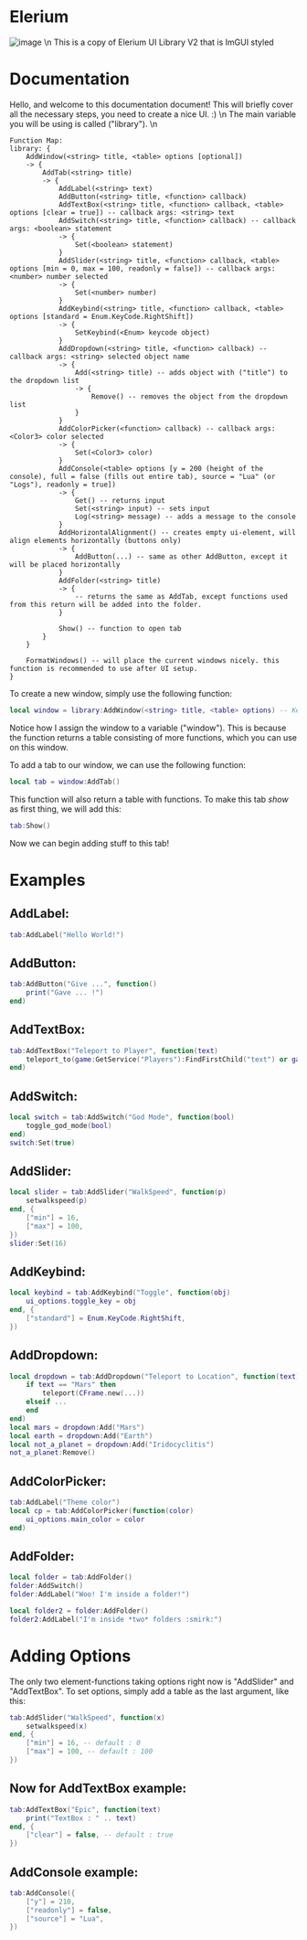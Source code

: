 # Elerium
![image](https://user-images.githubusercontent.com/83477843/183229086-76838894-4870-4a12-9d8b-49e158ba2564.png)
\n
This is a copy of Elerium UI Library V2 that is ImGUI styled
# Documentation
Hello, and welcome to this documentation document! This will briefly cover all the necessary steps, you need to create a nice UI. :) \n
The main variable you will be using is called ("library"). \n

```
Function Map:
library: {
	AddWindow(<string> title, <table> options [optional])
	-> {
		AddTab(<string> title)
		-> {
			AddLabel(<string> text)
			AddButton(<string> title, <function> callback)
			AddTextBox(<string> title, <function> callback, <table> options [clear = true]) -- callback args: <string> text
			AddSwitch(<string> title, <function> callback) -- callback args: <boolean> statement
			-> {
				Set(<boolean> statement)
			}
			AddSlider(<string> title, <function> callback, <table> options [min = 0, max = 100, readonly = false]) -- callback args: <number> number selected
			-> {
				Set(<number> number)
			}
			AddKeybind(<string> title, <function> callback, <table> options [standard = Enum.KeyCode.RightShift])
			-> {
				SetKeybind(<Enum> keycode object)
			}
			AddDropdown(<string> title, <function> callback) -- callback args: <string> selected object name
			-> {
				Add(<string> title) -- adds object with ("title") to the dropdown list
				-> {
					Remove() -- removes the object from the dropdown list
				}
			}
			AddColorPicker(<function> callback) -- callback args: <Color3> color selected
			-> {
				Set(<Color3> color)
			}
			AddConsole(<table> options [y = 200 (height of the console), full = false (fills out entire tab), source = "Lua" (or "Logs"), readonly = true])
			-> {
				Get() -- returns input
				Set(<string> input) -- sets input
				Log(<string> message) -- adds a message to the console
			}
			AddHorizontalAlignment() -- creates empty ui-element, will align elements horizontally (buttons only)
			-> {
				AddButton(...) -- same as other AddButton, except it will be placed horizontally
			}
			AddFolder(<string> title)
			-> {
				-- returns the same as AddTab, except functions used from this return will be added into the folder.
			}

			Show() -- function to open tab
		}
	}

	FormatWindows() -- will place the current windows nicely. this function is recommended to use after UI setup.
}
```

To create a new window, simply use the following function:
```lua
local window = library:AddWindow(<string> title, <table> options) -- Keep in mind that the options argument is not necessary, if you just leave it nil, it will use the default ui_options table, which is located at the top.
```

Notice how I assign the window to a variable ("window"). This is because the function returns a table consisting of more functions, which you can use on this window.

To add a tab to our window, we can use the following function:
```lua
local tab = window:AddTab()
```
This function will also return a table with functions.
To make this tab *show* as first thing, we will add this:
```lua
tab:Show()
```

Now we can begin adding stuff to this tab!

# Examples

## AddLabel:
```lua
tab:AddLabel("Hello World!")
```

## AddButton:
```lua
tab:AddButton("Give ...", function()
	print("Gave ... !")
end)
```

## AddTextBox:
```lua
tab:AddTextBox("Teleport to Player", function(text)
	teleport_to(game:GetService("Players"):FindFirstChild("text") or game:GetService("Players").LocalPlayer)
end)
```

## AddSwitch:
```lua
local switch = tab:AddSwitch("God Mode", function(bool)
	toggle_god_mode(bool)
end)
switch:Set(true)
```

## AddSlider:
```lua
local slider = tab:AddSlider("WalkSpeed", function(p)
	setwalkspeed(p)
end, {
	["min"] = 16,
	["max"] = 100,
})
slider:Set(16)
```

## AddKeybind:
```lua
local keybind = tab:AddKeybind("Toggle", function(obj)
	ui_options.toggle_key = obj
end, {
	["standard"] = Enum.KeyCode.RightShift,
})
```

## AddDropdown:
```lua
local dropdown = tab:AddDropdown("Teleport to Location", function(text)
	if text == "Mars" then
		teleport(CFrame.new(...))
	elseif ...
	end
end)
local mars = dropdown:Add("Mars")
local earth = dropdown:Add("Earth")
local not_a_planet = dropdown:Add("Iridocyclitis")
not_a_planet:Remove()
```

## AddColorPicker:
```lua
tab:AddLabel("Theme color")
local cp = tab:AddColorPicker(function(color)
	ui_options.main_color = color
end)
```

## AddFolder:
```lua
local folder = tab:AddFolder()
folder:AddSwitch()
folder:AddLabel("Woo! I'm inside a folder!")

local folder2 = folder:AddFolder()
folder2:AddLabel("I'm inside *two* folders :smirk:")
```

# Adding Options

The only two element-functions taking options right now is "AddSlider" and "AddTextBox".
To set options, simply add a table as the last argument, like this:
```lua
tab:AddSlider("WalkSpeed", function(x)
	setwalkspeed(x)
end, {
	["min"] = 16, -- default : 0
	["max"] = 100, -- default : 100
})
```

## Now for AddTextBox example:
```lua
tab:AddTextBox("Epic", function(text)
	print("TextBox : " .. text)
end, {
	["clear"] = false, -- default : true
})
```

## AddConsole example:
```lua
tab:AddConsole({
	["y"] = 210,
	["readonly"] = false,
	["source"] = "Lua",
})
```
